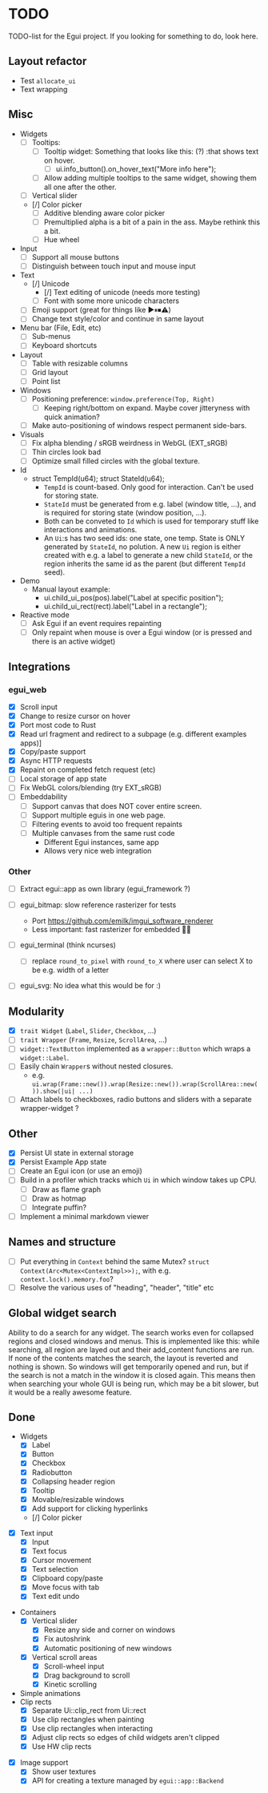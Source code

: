 # TODO

TODO-list for the Egui project. If you looking for something to do, look here.

## Layout refactor

* Test `allocate_ui`
* Text wrapping

## Misc

* Widgets
  * [ ] Tooltips:
    * [ ] Tooltip widget: Something that looks like this:  (?)  :that shows text on hover.
      * [ ] ui.info_button().on_hover_text("More info here");
    * [ ] Allow adding multiple tooltips to the same widget, showing them all one after the other.
  * [ ] Vertical slider
  * [/] Color picker
    * [ ] Additive blending aware color picker
    * [ ] Premultiplied alpha is a bit of a pain in the ass. Maybe rethink this a bit.
    * [ ] Hue wheel
* Input
  * [ ] Support all mouse buttons
  * [ ] Distinguish between touch input and mouse input
* Text
  * [/] Unicode
    * [/] Text editing of unicode (needs more testing)
    * [ ] Font with some more unicode characters
  * [ ] Emoji support (great for things like ▶️⏸⏹⚠︎)
  * [ ] Change text style/color and continue in same layout
* Menu bar (File, Edit, etc)
  * [ ] Sub-menus
  * [ ] Keyboard shortcuts
* Layout
  * [ ] Table with resizable columns
  * [ ] Grid layout
  * [ ] Point list
* Windows
  * [ ] Positioning preference: `window.preference(Top, Right)`
    * [ ] Keeping right/bottom on expand. Maybe cover jitteryness with quick animation?
  * [ ] Make auto-positioning of windows respect permanent side-bars.
* Visuals
  * [ ] Fix alpha blending / sRGB weirdness in WebGL (EXT_sRGB)
  * [ ] Thin circles look bad
  * [ ] Optimize small filled circles with the global texture.
* Id
  * struct TempId(u64); struct StateId(u64);
    * `TempId` is count-based. Only good for interaction. Can't be used for storing state.
    * `StateId` must be generated from e.g. label (window title, ...), and is required for storing state (window position, ...).
    * Both can be conveted to `Id` which is used for temporary stuff like interactions and animations.
    * An `Ui`:s has two seed ids: one state, one temp. State is ONLY generated by `StateId`, no polution. A new `Ui` region is either created with e.g. a label to generate a new child `StateId`, or the region inherits the same id as the parent (but different `TempId` seed).
* Demo
  * Manual layout example:
    * ui.child_ui_pos(pos).label("Label at specific position");
    * ui.child_ui_rect(rect).label("Label in a rectangle");
* Reactive mode
  * [ ] Ask Egui if an event requires repainting
  * [ ] Only repaint when mouse is over a Egui window (or is pressed and there is an active widget)

## Integrations

### egui_web

* [x] Scroll input
* [x] Change to resize cursor on hover
* [x] Port most code to Rust
* [x] Read url fragment and redirect to a subpage (e.g. different examples apps)]
* [x] Copy/paste support
* [x] Async HTTP requests
* [x] Repaint on completed fetch request (etc)
* [ ] Local storage of app state
* [ ] Fix WebGL colors/blending (try EXT_sRGB)
* [ ] Embeddability
  * [ ] Support canvas that does NOT cover entire screen.
  * [ ] Support multiple eguis in one web page.
  * [ ] Filtering events to avoid too frequent repaints
  * [ ] Multiple canvases from the same rust code
    * Different Egui instances, same app
    * Allows very nice web integration

### Other

* [ ] Extract egui::app as own library (egui_framework ?)
* [ ] egui_bitmap: slow reference rasterizer for tests
  * Port https://github.com/emilk/imgui_software_renderer
  * Less important: fast rasterizer for embedded 🤷‍♀️
* [ ] egui_terminal (think ncurses)
  * [ ] replace `round_to_pixel` with `round_to_X` where user can select X to be e.g. width of a letter
* [ ] egui_svg: No idea what this would be for :)


## Modularity

* [x] `trait Widget` (`Label`, `Slider`, `Checkbox`, ...)
* [ ] `trait Wrapper` (`Frame`, `Resize`, `ScrollArea`, ...)
* [ ] `widget::TextButton` implemented as a `wrapper::Button` which wraps a `widget::Label`.
* [ ] Easily chain `Wrapper`s without nested closures.
  * e.g. `ui.wrap(Frame::new()).wrap(Resize::new()).wrap(ScrollArea::new()).show(|ui| ...)`
* [ ] Attach labels to checkboxes, radio buttons and sliders with a separate wrapper-widget ?

## Other

* [x] Persist UI state in external storage
* [x] Persist Example App state
* [ ] Create an Egui icon (or use an emoji)
* [ ] Build in a profiler which tracks which `Ui` in which window takes up CPU.
  * [ ] Draw as flame graph
  * [ ] Draw as hotmap
  * [ ] Integrate puffin?
* [ ] Implement a minimal markdown viewer

## Names and structure

* [ ] Put everything in `Context` behind the same Mutex? `struct Context(Arc<Mutex<ContextImpl>>);`, with e.g. `context.lock().memory.foo`?
* [ ] Resolve the various uses of "heading", "header", "title" etc

## Global widget search

Ability to do a search for any widget. The search works even for collapsed regions and closed windows and menus. This is implemented like this: while searching, all region are layed out and their add_content functions are run. If none of the contents matches the search, the layout is reverted and nothing is shown. So windows will get temporarily opened and run, but if the search is not a match in the window it is closed again. This means then when searching your whole GUI is being run, which may be a bit slower, but it would be a really awesome feature.

## Done

* Widgets
  * [x] Label
  * [x] Button
  * [x] Checkbox
  * [x] Radiobutton
  * [x] Collapsing header region
  * [x] Tooltip
  * [x] Movable/resizable windows
  * [x] Add support for clicking hyperlinks
  * [/] Color picker
* [x] Text input
  * [x] Input
  * [x] Text focus
  * [x] Cursor movement
  * [x] Text selection
  * [x] Clipboard copy/paste
  * [x] Move focus with tab
  * [x] Text edit undo
* Containers
  * [x] Vertical slider
    * [x] Resize any side and corner on windows
    * [x] Fix autoshrink
    * [x] Automatic positioning of new windows
  * [x] Vertical scroll areas
    * [x] Scroll-wheel input
    * [x] Drag background to scroll
    * [x] Kinetic scrolling
* Simple animations
* Clip rects
  * [x] Separate Ui::clip_rect from Ui::rect
  * [x] Use clip rectangles when painting
  * [x] Use clip rectangles when interacting
  * [x] Adjust clip rects so edges of child widgets aren't clipped
  * [x] Use HW clip rects
* [x] Image support
  * [x] Show user textures
  * [x] API for creating a texture managed by `egui::app::Backend`

